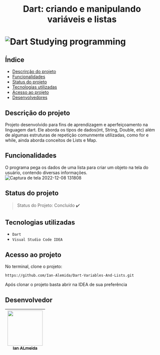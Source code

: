 <h1 align="center"> Dart: criando e manipulando variáveis e listas <h1>

![Dart Studying programming](https://user-images.githubusercontent.com/110541053/206485694-b00d33e3-abe6-49fb-8f14-206a28f66b0f.png)

## Índice 

* [Descrirção do projeto](#descrição-do-projeto)
* [Funcionalidades](#funcionalidades)
* [Status do projeto](#status-do-projeto)
* [Tecnologias utilizadas](tecnologias-utilizadas)
* [Acesso ao projeto](Acesso-ao-projedo)
* [Desenvolvedores](#desenvolvedor)


## Descrição do projeto

Projeto desenvolvido para fins de aprendizagem e aperfeiçoamento na linguagem dart. Ele aborda os tipos de dados(int, String, Double, etc) além de algumas estruturas de repetição comunmente utilizadas, como for e while, ainda aborda conceitos de Lists e Map. 

## Funcionalidades

O programa pega os dados de uma lista para criar um objeto na tela do usuário, contendo diversas informações.
![Captura de tela 2022-12-08 131808](https://user-images.githubusercontent.com/110541053/206502711-dcdcbbc3-2600-41af-b28a-f4800879d0c3.png)


## Status do projeto

> Status do Projeto: Concluído :heavy_check_mark:


##  Tecnologias utilizadas

- ``Dart``
- ``Visual Studio Code IDEA``


## Acesso ao projeto

No terminal, clone o projeto:

``https://github.com/Ian-Alemida/Dart-Variables-And-Lists.git``

Após clonar o projeto basta abrir na IDEA de sua preferência


## Desenvolvedor

| [<img src="https://user-images.githubusercontent.com/110541053/206540823-6ec6f341-3be2-4ed0-a7a6-ace46a192de6.png" width=115><br><sub>Ian ALmeida</sub>](https://github.com/Ian-Alemida) |
| :---: |
